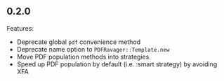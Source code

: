 ## 0.2.0

Features:

  - Deprecate global `pdf` convenience method
  - Deprecate name option to `PDFRavager::Template.new`
  - Move PDF population methods into strategies
  - Speed up PDF population by default (i.e. :smart strategy) by avoiding XFA
